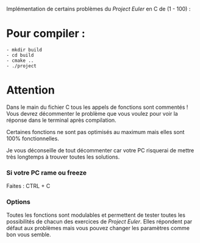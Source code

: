 Implémentation de certains problèmes du *Project Euler* en C de (1 - 100) :

<h1>Pour compiler :</h1>

    - mkdir build
    - cd build
    - cmake ..
    - ./project

<h1>Attention</h1>

Dans le main du fichier C tous les appels de fonctions sont commentés !
Vous devrez décommenter le problème que vous voulez pour voir la réponse dans le terminal après compilation.

Certaines fonctions ne sont pas optimisés au maximum mais elles sont 100% fonctionnelles.

Je vous déconseille de tout décommenter car votre PC risquerai de mettre très longtemps à trouver toutes les solutions.

<h3> Si votre PC rame ou freeze </h3>

Faites : CTRL + C

<h3>Options</h3>

Toutes les fonctions sont modulables et permettent de tester toutes les possibilités de chacun des exercices de *Project Euler*.
Elles répondent par défaut aux problèmes mais vous pouvez changer les paramètres comme bon vous semble.

